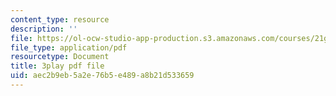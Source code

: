 ```yaml
---
content_type: resource
description: ''
file: https://ol-ocw-studio-app-production.s3.amazonaws.com/courses/21g-027-asia-in-the-modern-world-images-representations-fall-2016/aec2b9eb5a2e76b5e489a8b21d533659_v1pwYnDe7dc.pdf
file_type: application/pdf
resourcetype: Document
title: 3play pdf file
uid: aec2b9eb-5a2e-76b5-e489-a8b21d533659
---
```

